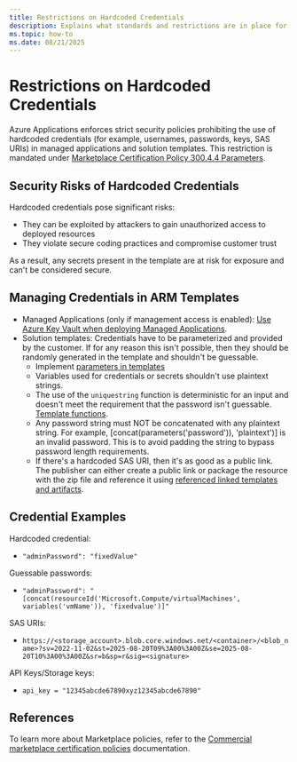 ```yaml
---
title: Restrictions on Hardcoded Credentials
description: Explains what standards and restrictions are in place for Azure Applications templates with regards to credentials.
ms.topic: how-to
ms.date: 08/21/2025
---
```


# Restrictions on Hardcoded Credentials

Azure Applications enforces strict security policies prohibiting the use of hardcoded credentials (for example, usernames, passwords, keys, SAS URIs) in managed applications and solution templates. This restriction is mandated under [Marketplace Certification Policy 300.4.4 Parameters](https://learn.microsoft.com/legal/marketplace/certification-policies#30044-parameters).

## Security Risks of Hardcoded Credentials

Hardcoded credentials pose significant risks: 
- They can be exploited by attackers to gain unauthorized access to deployed resources
- They violate secure coding practices and compromise customer trust

As a result, any secrets present in the template are at risk for exposure and can't be considered secure.

## Managing Credentials in ARM Templates

- Managed Applications (only if management access is enabled): [Use Azure Key Vault when deploying Managed Applications](https://learn.microsoft.com/azure/azure-resource-manager/managed-applications/key-vault-access).
- Solution templates: Credentials have to be parameterized and provided by the customer. If for any reason this isn't possible, then they should be randomly generated in the template and shouldn't be guessable.
  - Implement [parameters in templates](https://learn.microsoft.com/azure/azure-resource-manager/templates/parameters)
  - Variables used for credentials or secrets shouldn't use plaintext strings.
  - The use of the ```uniquestring``` function is deterministic for an input and doesn't meet the requirement that the password isn't guessable. [Template functions](https://learn.microsoft.com/azure/azure-resource-manager/templates/template-functions-string#uniquestring).
  - Any password string must NOT be concatenated with any plaintext string. For example, [concat(parameters('password')), 'plaintext')] is an invalid password. This is to avoid padding the string to bypass password length requirements.
  - If there's a hardcoded SAS URI, then it's as good as a public link. The publisher can either create a public link or package the resource with the zip file and reference it using [referenced linked templates and artifacts](https://learn.microsoft.com/azure/azure-resource-manager/managed-applications/artifacts-location).

## Credential Examples

Hardcoded credential:
- ```"adminPassword": "fixedValue"```

Guessable passwords:
- ```"adminPassword": "[concat(resourceId('Microsoft.Compute/virtualMachines', variables('vmName')), 'fixedvalue')]"```

SAS URIs:
- ```https://<storage_account>.blob.core.windows.net/<container>/<blob_name>?sv=2022-11-02&st=2025-08-20T09%3A00%3A00Z&se=2025-08-20T10%3A00%3A00Z&sr=b&sp=r&sig=<signature>```

API Keys/Storage keys:
- ```api_key = "12345abcde67890xyz12345abcde67890"```

## References

To learn more about Marketplace policies, refer to the [Commercial marketplace certification policies](https://learn.microsoft.com/legal/marketplace/certification-policies) documentation.
